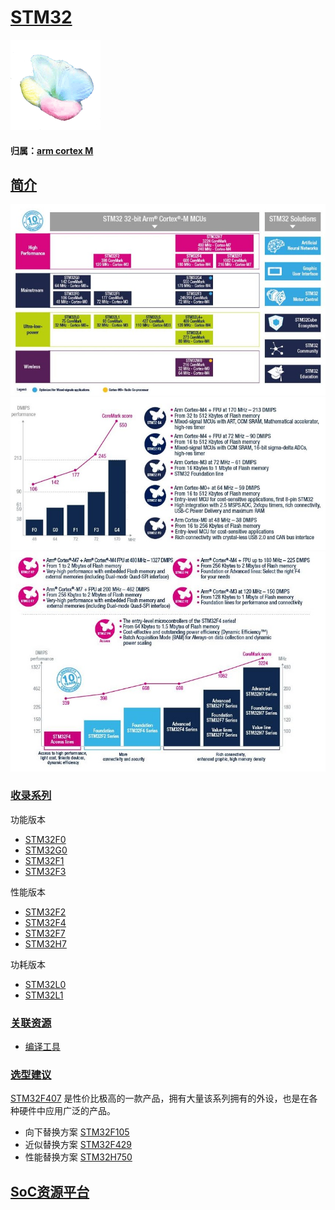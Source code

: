 ﻿# [STM32](https://github.com/sochub/STM32) 

[![sites](SoC/SoC.png)](http://www.qitas.cn) 

#### 归属：[arm cortex M](https://github.com/sochub/CM) 

## [简介](https://github.com/sochub/STM32/wiki)

[![sites](SoC/STM32.jpg)](https://www.st.com/en/microcontrollers-microprocessors/stm32-32-bit-arm-cortex-mcus.html) 
[![sites](SoC/STM32L.jpg)](https://www.st.com/en/microcontrollers-microprocessors/stm32-mainstream-mcus.html) 
[![sites](SoC/STM32H.jpg)](https://www.st.com/en/microcontrollers-microprocessors/stm32-high-performance-mcus.html) 

### [收录系列](https://github.com/sochub/STM32)

功能版本

* [STM32F0](https://github.com/sochub/STM32F0) 
* [STM32G0](https://github.com/sochub/STM32G0) 
* [STM32F1](https://github.com/sochub/STM32F1) 
* [STM32F3](https://github.com/sochub/STM32F3) 

性能版本

* [STM32F2](https://github.com/sochub/STM32F2) 
* [STM32F4](https://github.com/sochub/STM32F4) 
* [STM32F7](https://github.com/sochub/STM32F7) 
* [STM32H7](https://github.com/sochub/STM32H7) 

功耗版本

* [STM32L0](https://github.com/sochub/STM32L0) 
* [STM32L1](https://github.com/sochub/STM32L1) 

### [关联资源](https://github.com/sochub)

* [编译工具](https://github.com/sochub/arm-none-eabi)

### [选型建议](https://github.com/sochub)

[STM32F407](https://github.com/sochub/STM32F407) 是性价比极高的一款产品，拥有大量该系列拥有的外设，也是在各种硬件中应用广泛的产品。

* 向下替换方案 [STM32F105](https://github.com/sochub/STM32F105) 
* 近似替换方案 [STM32F429](https://github.com/sochub/STM32F429) 
* 性能替换方案 [STM32H750](https://github.com/sochub/STM32H750) 

##  [SoC资源平台](http://www.qitas.cn)
